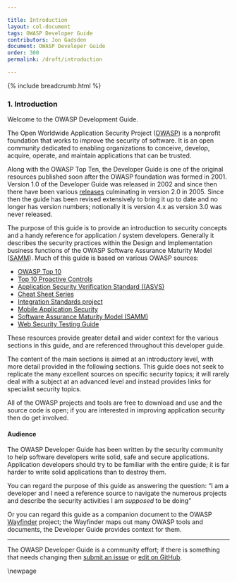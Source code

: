 ```yaml
---

title: Introduction
layout: col-document
tags: OWASP Developer Guide
contributors: Jon Gadsden
document: OWASP Developer Guide
order: 300
permalink: /draft/introduction

---
```


{% include breadcrumb.html %}

### 1. Introduction

Welcome to the OWASP Development Guide.

The Open Worldwide Application Security Project ([OWASP][about]) is a nonprofit foundation
that works to improve the security of software.
It is an open community dedicated to enabling organizations to
conceive, develop, acquire, operate, and maintain applications that can be trusted.

Along with the OWASP Top Ten, the Developer Guide is one of the original resources
published soon after the OWASP foundation was formed in 2001.
Version 1.0 of the Developer Guide was released in 2002
and since then there have been various [releases][versions] culminating in version 2.0 in 2005.
Since then the guide has been revised extensively to bring it up to date and no longer has version numbers;
notionally it is version 4.x as version 3.0 was never released.

The purpose of this guide is to provide an introduction to security concepts
and a handy reference for application / system developers.
Generally it describes the security practices within the Design and Implementation business functions
of the OWASP Software Assurance Maturity Model ([SAMM][samm]).
Much of this guide is based on various OWASP sources:

* [OWASP Top 10][top10]
* [Top 10 Proactive Controls][proactive10]
* [Application Security Verification Standard ((ASVS)][asvs]
* [Cheat Sheet Series][cheat]
* [Integration Standards project][wayfinder]
* [Mobile Application Security][mas]
* [Software Assurance Maturity Model (SAMM)][samm]
* [Web Security Testing Guide][wstg]

These resources provide greater detail and wider context for the various sections in this guide,
and are referenced throughout this developer guide.

The content of the main sections is aimed at an introductory level, with more detail provided in the following sections.
This guide does not seek to replicate the many excellent sources on specific security topics;
it will rarely deal with a subject at an advanced level and instead provides links for specialist security topics.

All of the OWASP projects and tools are free to download and use and the source code is open;
if you are interested in improving application security then do get involved.

#### Audience

The OWASP Developer Guide has been written by the security community to help software developers write solid,
safe and secure applications.
Application developers should try to be familiar with the entire guide;
it is far harder to write solid applications than to destroy them.

You can regard the purpose of this guide as answering the question:
 “I am a developer and I need a reference source to navigate the numerous projects
 and describe the security activities I am _supposed_ to be doing”

Or you can regard this guide as a companion document to the OWASP [Wayfinder][wayfinder] project;
the Wayfinder maps out many OWASP tools and documents, the Developer Guide provides context for them.

----

The OWASP Developer Guide is a community effort; if there is something that needs changing
then [submit an issue][issue03] or [edit on GitHub][edit03].

[about]: https://owasp.org/about/
[asvs]: https://owasp.org/www-project-application-security-verification-standard/
[cheat]: https://owasp.org/www-project-cheat-sheets/
[edit03]: https://github.com/OWASP/www-project-developer-guide/blob/main/draft/03-introduction.md
[issue03]: https://github.com/OWASP/www-project-developer-guide/issues/new?labels=enhancement&template=request.md&title=Update:%2003-introduction
[mas]: https://mas.owasp.org/
[proactive10]: https://owasp.org/www-project-proactive-controls/
[samm]: https://owaspsamm.org/about/
[top10]: https://owasp.org/www-project-top-ten/
[versions]: https://github.com/OWASP/DevGuide/wiki#old-versions
[wayfinder]: https://owasp.org/www-project-integration-standards/
[wstg]: https://owasp.org/www-project-web-security-testing-guide/

\newpage
